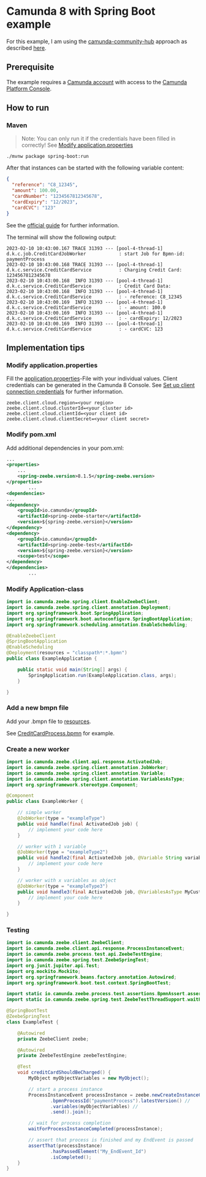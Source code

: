 # Camunda 8 with Spring Boot example

For this example, I am using the [camunda-community-hub](https://github.com/camunda-community-hub) approach as
described [here](https://github.com/camunda-community-hub/spring-zeebe).

## Prerequisite

The example requires a [Camunda account](https://docs.camunda.io/docs/next/guides/getting-started/) with access to
the [Camunda Platform Console](https://docs.camunda.io/docs/components/console/introduction-to-console/).

## How to run

### Maven

> Note: You can only run it if the credentials have been filled in correctly! See [Modify application.properties
](README.md#modify-applicationproperties)

```shell
./mvnw package spring-boot:run
```

After that instances can be started with the following variable content:

````json
{
  "reference": "C8_12345",
  "amount": 100.00,
  "cardNumber": "1234567812345678",
  "cardExpiry": "12/2023",
  "cardCVC": "123"
}
````

See the [official guide](https://docs.camunda.io/docs/components/modeler/web-modeler/start-instance/) for further
information.

The terminal will show the following output:

````console
2023-02-10 10:43:00.167 TRACE 31393 --- [pool-4-thread-1] d.k.c.job.CreditCardJobWorker            : start Job for Bpmn-id: paymentProcess
2023-02-10 10:43:00.168 TRACE 31393 --- [pool-4-thread-1] d.k.c.service.CreditCardService          : Charging Credit Card: 1234567812345678
2023-02-10 10:43:00.168  INFO 31393 --- [pool-4-thread-1] d.k.c.service.CreditCardService          : Credit Card Data: 
2023-02-10 10:43:00.168  INFO 31393 --- [pool-4-thread-1] d.k.c.service.CreditCardService          : - reference: C8_12345
2023-02-10 10:43:00.169  INFO 31393 --- [pool-4-thread-1] d.k.c.service.CreditCardService          : - amount: 100.0
2023-02-10 10:43:00.169  INFO 31393 --- [pool-4-thread-1] d.k.c.service.CreditCardService          : - cardExpiry: 12/2023
2023-02-10 10:43:00.169  INFO 31393 --- [pool-4-thread-1] d.k.c.service.CreditCardService          : - cardCVC: 123
````

## Implementation tips

### Modify application.properties

Fill the [application.properties](src/main/resources/application.properties)-File with your individual values. Client
credentials can be generated in the Camunda 8 Console.
See [Set up client connection credentials](https://docs.camunda.io/docs/guides/setup-client-connection-credentials/) for
further information.

```properties
zeebe.client.cloud.region=<your region>
zeebe.client.cloud.clusterId=<your cluster id>
zeebe.client.cloud.clientId=<your client id>
zeebe.client.cloud.clientSecret=<your client secret>
```

### Modify pom.xml

Add additional dependencies in your pom.xml:

```xml
...
<properties>
    ...
    <spring-zeebe.version>8.1.5</spring-zeebe.version>
</properties>
        ...
<dependencies>
...
<dependency>
    <groupId>io.camunda</groupId>
    <artifactId>spring-zeebe-starter</artifactId>
    <version>${spring-zeebe.version}</version>
</dependency>
<dependency>
    <groupId>io.camunda</groupId>
    <artifactId>spring-zeebe-test</artifactId>
    <version>${spring-zeebe.version}</version>
    <scope>test</scope>
</dependency>
</dependencies>
        ...
```

### Modify Application-class

```java
import io.camunda.zeebe.spring.client.EnableZeebeClient;
import io.camunda.zeebe.spring.client.annotation.Deployment;
import org.springframework.boot.SpringApplication;
import org.springframework.boot.autoconfigure.SpringBootApplication;
import org.springframework.scheduling.annotation.EnableScheduling;

@EnableZeebeClient
@SpringBootApplication
@EnableScheduling
@Deployment(resources = "classpath*:*.bpmn")
public class ExampleApplication {

    public static void main(String[] args) {
        SpringApplication.run(ExampleApplication.class, args);
    }

}

```

### Add a new bmpn file

Add your .bmpn file to [resources](src/main/resources).

See [CreditCardProcess.bpmn](src/main/resources/CreditCardProcess.bpmn) for example.

### Create a new worker

```java
import io.camunda.zeebe.client.api.response.ActivatedJob;
import io.camunda.zeebe.spring.client.annotation.JobWorker;
import io.camunda.zeebe.spring.client.annotation.Variable;
import io.camunda.zeebe.spring.client.annotation.VariablesAsType;
import org.springframework.stereotype.Component;

@Component
public class ExampleWorker {

    // simple worker
    @JobWorker(type = "exampleType")
    public void handle(final ActivatedJob job) {
        // implement your code here
    }

    // worker with 1 variable
    @JobWorker(type = "exampleType2")
    public void handle2(final ActivatedJob job, @Variable String variableName) {
        // implement your code here
    }

    // worker with x variables as object
    @JobWorker(type = "exampleType3")
    public void handle3(final ActivatedJob job, @VariablesAsType MyCustomObject customObject) {
        // implement your code here
    }

}
```

### Testing

```java
import io.camunda.zeebe.client.ZeebeClient;
import io.camunda.zeebe.client.api.response.ProcessInstanceEvent;
import io.camunda.zeebe.process.test.api.ZeebeTestEngine;
import io.camunda.zeebe.spring.test.ZeebeSpringTest;
import org.junit.jupiter.api.Test;
import org.mockito.Mockito;
import org.springframework.beans.factory.annotation.Autowired;
import org.springframework.boot.test.context.SpringBootTest;

import static io.camunda.zeebe.process.test.assertions.BpmnAssert.assertThat;
import static io.camunda.zeebe.spring.test.ZeebeTestThreadSupport.waitForProcessInstanceCompleted;

@SpringBootTest
@ZeebeSpringTest
class ExampleTest {

    @Autowired
    private ZeebeClient zeebe;

    @Autowired
    private ZeebeTestEngine zeebeTestEngine;

    @Test
    void creditCardShouldBeCharged() {
        MyObject myObjectVariables = new MyObject();

        // start a process instance
        ProcessInstanceEvent processInstance = zeebe.newCreateInstanceCommand() //
                .bpmnProcessId("paymentProcess").latestVersion() //
                .variables(myObjectVariables) //
                .send().join();

        // wait for process completion
        waitForProcessInstanceCompleted(processInstance);

        // assert that process is finished and my EndEvent is passed
        assertThat(processInstance)
                .hasPassedElement("My_EndEvent_Id")
                .isCompleted();
    }
}
```